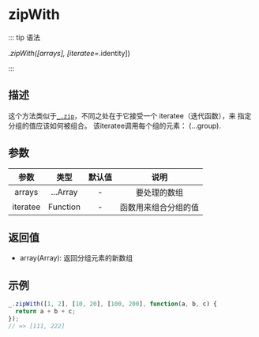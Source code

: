 # zipWith

::: tip 语法

_.zipWith([arrays], [iteratee=_.identity])

:::

## 描述

这个方法类似于[`_.zip`](/Array/zip)，不同之处在于它接受一个 iteratee（迭代函数），来 指定分组的值应该如何被组合。 该iteratee调用每个组的元素： (...group).

## 参数

|   参数   |   类型   | 默认值 |         说明         |
| :------: | :------: | :----: | :------------------: |
|  arrays   | ...Array |   -    |     要处理的数组     |
| iteratee | Function |   -    | 函数用来组合分组的值 |

## 返回值

+ array(Array): 返回分组元素的新数组

## 示例

```js
_.zipWith([1, 2], [10, 20], [100, 200], function(a, b, c) {
  return a + b + c;
});
// => [111, 222]
```
